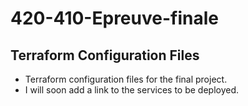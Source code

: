 # 420-410-Epreuve-finale

## Terraform Configuration Files

- Terraform configuration files for the final project.
- I will soon add a link to the services to be deployed.
